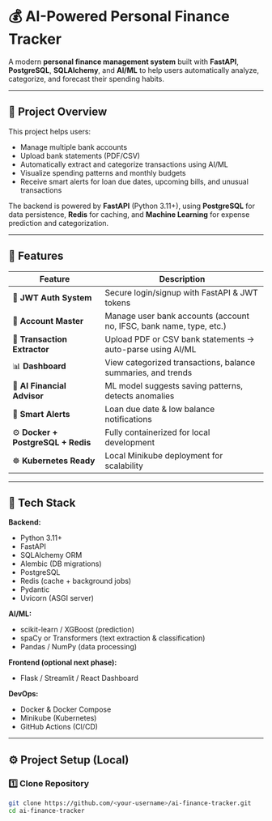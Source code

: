 # 💰 AI-Powered Personal Finance Tracker

A modern **personal finance management system** built with **FastAPI**, **PostgreSQL**, **SQLAlchemy**, and **AI/ML** to help users automatically analyze, categorize, and forecast their spending habits.

---

## 🚀 Project Overview

This project helps users:
- Manage multiple bank accounts  
- Upload bank statements (PDF/CSV)  
- Automatically extract and categorize transactions using AI/ML  
- Visualize spending patterns and monthly budgets  
- Receive smart alerts for loan due dates, upcoming bills, and unusual transactions  

The backend is powered by **FastAPI** (Python 3.11+), using **PostgreSQL** for data persistence, **Redis** for caching, and **Machine Learning** for expense prediction and categorization.

---

## 🧩 Features

| Feature | Description |
|----------|--------------|
| 🔐 **JWT Auth System** | Secure login/signup with FastAPI & JWT tokens |
| 🧾 **Account Master** | Manage user bank accounts (account no, IFSC, bank name, type, etc.) |
| 📂 **Transaction Extractor** | Upload PDF or CSV bank statements → auto-parse using AI/ML |
| 📊 **Dashboard** | View categorized transactions, balance summaries, and trends |
| 🤖 **AI Financial Advisor** | ML model suggests saving patterns, detects anomalies |
| 🔔 **Smart Alerts** | Loan due date & low balance notifications |
| ⚙️ **Docker + PostgreSQL + Redis** | Fully containerized for local development |
| ☸️ **Kubernetes Ready** | Local Minikube deployment for scalability |

---

## 🧠 Tech Stack

**Backend:**
- Python 3.11+
- FastAPI
- SQLAlchemy ORM
- Alembic (DB migrations)
- PostgreSQL
- Redis (cache + background jobs)
- Pydantic
- Uvicorn (ASGI server)

**AI/ML:**
- scikit-learn / XGBoost (prediction)
- spaCy or Transformers (text extraction & classification)
- Pandas / NumPy (data processing)

**Frontend (optional next phase):**
- Flask / Streamlit / React Dashboard

**DevOps:**
- Docker & Docker Compose
- Minikube (Kubernetes)
- GitHub Actions (CI/CD)

---

## ⚙️ Project Setup (Local)

### 1️⃣ Clone Repository
```bash
git clone https://github.com/<your-username>/ai-finance-tracker.git
cd ai-finance-tracker

